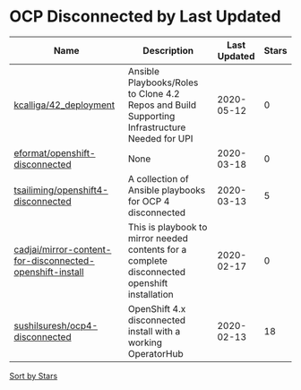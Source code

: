 # OCP Disconnected by Last Updated

Name | Description | Last Updated | Stars 
--- | --- | --- | --- 
[kcalliga/42_deployment](https://github.com/kcalliga/42_deployment) | Ansible Playbooks/Roles to Clone 4.2 Repos and Build Supporting Infrastructure Needed for UPI | 2020-05-12 | 0 
[eformat/openshift-disconnected](https://github.com/eformat/openshift-disconnected) | None | 2020-03-18 | 0 
[tsailiming/openshift4-disconnected](https://github.com/tsailiming/openshift4-disconnected) | A collection of Ansible playbooks for OCP 4 disconnected | 2020-03-13 | 5 
[cadjai/mirror-content-for-disconnected-openshift-install](https://github.com/cadjai/mirror-content-for-disconnected-openshift-install) | This is playbook to mirror needed contents for a complete disconnected openshift installation | 2020-02-17 | 0 
[sushilsuresh/ocp4-disconnected](https://github.com/sushilsuresh/ocp4-disconnected) | OpenShift 4.x disconnected install with a working OperatorHub | 2020-02-13 | 18 

[Sort by Stars](OCP%20Disconnected.Stars.md)